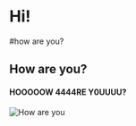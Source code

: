 # Hi!
#how are you?
## How are you?
#### HOOOOOW 4444RE Y0UUUU?
![How are you](https://upload.wikimedia.org/wikipedia/en/5/51/Daniel_Johnston-Hi_How_Are_You.jpg)
